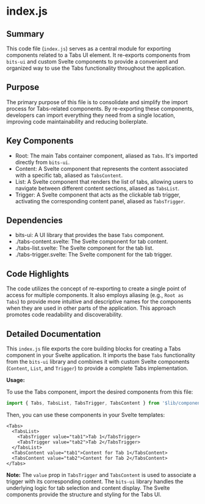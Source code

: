 # index.js

## Summary
This code file (`index.js`) serves as a central module for exporting components related to a Tabs UI element. It re-exports components from `bits-ui` and custom Svelte components to provide a convenient and organized way to use the Tabs functionality throughout the application.

## Purpose
The primary purpose of this file is to consolidate and simplify the import process for Tabs-related components. By re-exporting these components, developers can import everything they need from a single location, improving code maintainability and reducing boilerplate.

## Key Components
- Root: The main Tabs container component, aliased as `Tabs`. It's imported directly from `bits-ui`.
- Content: A Svelte component that represents the content associated with a specific tab, aliased as `TabsContent`.
- List: A Svelte component that renders the list of tabs, allowing users to navigate between different content sections, aliased as `TabsList`.
- Trigger: A Svelte component that acts as the clickable tab trigger, activating the corresponding content panel, aliased as `TabsTrigger`.

## Dependencies
- bits-ui: A UI library that provides the base `Tabs` component.
- ./tabs-content.svelte: The Svelte component for tab content.
- ./tabs-list.svelte: The Svelte component for the tab list.
- ./tabs-trigger.svelte: The Svelte component for the tab trigger.

## Code Highlights
The code utilizes the concept of re-exporting to create a single point of access for multiple components. It also employs aliasing (e.g., `Root as Tabs`) to provide more intuitive and descriptive names for the components when they are used in other parts of the application. This approach promotes code readability and discoverability.

## Detailed Documentation
This `index.js` file exports the core building blocks for creating a Tabs component in your Svelte application. It imports the base `Tabs` functionality from the `bits-ui` library and combines it with custom Svelte components (`Content`, `List`, and `Trigger`) to provide a complete Tabs implementation.

**Usage:**

To use the Tabs component, import the desired components from this file:

```javascript
import { Tabs, TabsList, TabsTrigger, TabsContent } from '$lib/components/ui/tabs';
```

Then, you can use these components in your Svelte templates:

```svelte
<Tabs>
  <TabsList>
    <TabsTrigger value="tab1">Tab 1</TabsTrigger>
    <TabsTrigger value="tab2">Tab 2</TabsTrigger>
  </TabsList>
  <TabsContent value="tab1">Content for Tab 1</TabsContent>
  <TabsContent value="tab2">Content for Tab 2</TabsContent>
</Tabs>
```

**Note:** The `value` prop in `TabsTrigger` and `TabsContent` is used to associate a trigger with its corresponding content.  The `bits-ui` library handles the underlying logic for tab selection and content display. The Svelte components provide the structure and styling for the Tabs UI.
